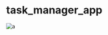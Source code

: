 # task_manager_app
![a](https://github.com/muhammad-ibrahim-rahpoto/task_manager_app/assets/82776635/32a60069-15d7-489a-83ba-8491b90cc1bd)

 
